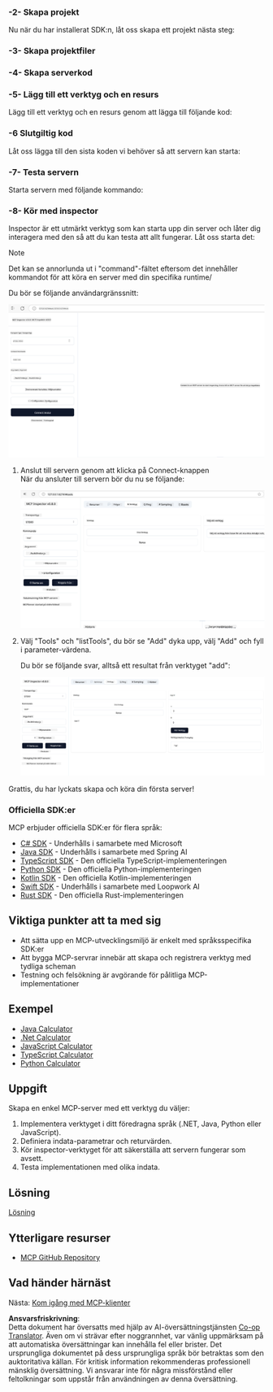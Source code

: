 <!--
CO_OP_TRANSLATOR_METADATA:
{
  "original_hash": "37563349cd6894fe00489bf3b4d488ae",
  "translation_date": "2025-06-02T10:35:57+00:00",
  "source_file": "03-GettingStarted/01-first-server/README.md",
  "language_code": "sv"
}
-->
### -2- Skapa projekt

Nu när du har installerat SDK:n, låt oss skapa ett projekt nästa steg:

### -3- Skapa projektfiler

### -4- Skapa serverkod

### -5- Lägg till ett verktyg och en resurs

Lägg till ett verktyg och en resurs genom att lägga till följande kod:

### -6 Slutgiltig kod

Låt oss lägga till den sista koden vi behöver så att servern kan starta:

### -7- Testa servern

Starta servern med följande kommando:

### -8- Kör med inspector

Inspector är ett utmärkt verktyg som kan starta upp din server och låter dig interagera med den så att du kan testa att allt fungerar. Låt oss starta det:

> [!NOTE]
> Det kan se annorlunda ut i "command"-fältet eftersom det innehåller kommandot för att köra en server med din specifika runtime/

Du bör se följande användargränssnitt:

![Connect](../../../../translated_images/connect.141db0b2bd05f096fb1dd91273771fd8b2469d6507656c3b0c9df4b3c5473929.sv.png)

1. Anslut till servern genom att klicka på Connect-knappen  
   När du ansluter till servern bör du nu se följande:

   ![Connected](../../../../translated_images/connected.73d1e042c24075d386cacdd4ee7cd748c16364c277d814e646ff2f7b5eefde85.sv.png)

2. Välj "Tools" och "listTools", du bör se "Add" dyka upp, välj "Add" och fyll i parameter-värdena.

   Du bör se följande svar, alltså ett resultat från verktyget "add":

   ![Result of running add](../../../../translated_images/ran-tool.a5a6ee878c1369ec1e379b81053395252a441799dbf23416c36ddf288faf8249.sv.png)

Grattis, du har lyckats skapa och köra din första server!

### Officiella SDK:er

MCP erbjuder officiella SDK:er för flera språk:  
- [C# SDK](https://github.com/modelcontextprotocol/csharp-sdk) - Underhålls i samarbete med Microsoft  
- [Java SDK](https://github.com/modelcontextprotocol/java-sdk) - Underhålls i samarbete med Spring AI  
- [TypeScript SDK](https://github.com/modelcontextprotocol/typescript-sdk) - Den officiella TypeScript-implementeringen  
- [Python SDK](https://github.com/modelcontextprotocol/python-sdk) - Den officiella Python-implementeringen  
- [Kotlin SDK](https://github.com/modelcontextprotocol/kotlin-sdk) - Den officiella Kotlin-implementeringen  
- [Swift SDK](https://github.com/modelcontextprotocol/swift-sdk) - Underhålls i samarbete med Loopwork AI  
- [Rust SDK](https://github.com/modelcontextprotocol/rust-sdk) - Den officiella Rust-implementeringen  

## Viktiga punkter att ta med sig

- Att sätta upp en MCP-utvecklingsmiljö är enkelt med språksspecifika SDK:er  
- Att bygga MCP-servrar innebär att skapa och registrera verktyg med tydliga scheman  
- Testning och felsökning är avgörande för pålitliga MCP-implementationer  

## Exempel

- [Java Calculator](../samples/java/calculator/README.md)  
- [.Net Calculator](../../../../03-GettingStarted/samples/csharp)  
- [JavaScript Calculator](../samples/javascript/README.md)  
- [TypeScript Calculator](../samples/typescript/README.md)  
- [Python Calculator](../../../../03-GettingStarted/samples/python)  

## Uppgift

Skapa en enkel MCP-server med ett verktyg du väljer:  
1. Implementera verktyget i ditt föredragna språk (.NET, Java, Python eller JavaScript).  
2. Definiera indata-parametrar och returvärden.  
3. Kör inspector-verktyget för att säkerställa att servern fungerar som avsett.  
4. Testa implementationen med olika indata.  

## Lösning

[Lösning](./solution/README.md)

## Ytterligare resurser

- [MCP GitHub Repository](https://github.com/microsoft/mcp-for-beginners)

## Vad händer härnäst

Nästa: [Kom igång med MCP-klienter](/03-GettingStarted/02-client/README.md)

**Ansvarsfriskrivning**:  
Detta dokument har översatts med hjälp av AI-översättningstjänsten [Co-op Translator](https://github.com/Azure/co-op-translator). Även om vi strävar efter noggrannhet, var vänlig uppmärksam på att automatiska översättningar kan innehålla fel eller brister. Det ursprungliga dokumentet på dess ursprungliga språk bör betraktas som den auktoritativa källan. För kritisk information rekommenderas professionell mänsklig översättning. Vi ansvarar inte för några missförstånd eller feltolkningar som uppstår från användningen av denna översättning.